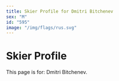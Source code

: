 ```yaml
---
title: Skier Profile for Dmitri Bitchenev
sex: "M"
id: "595"
image: "/img/flags/rus.svg" 
---
```


# Skier Profile

This page is for: Dmitri Bitchenev.
    